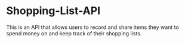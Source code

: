 # Shopping-List-API
This is an API that allows users  to record and share items they want to spend money on and keep track of their shopping lists.
